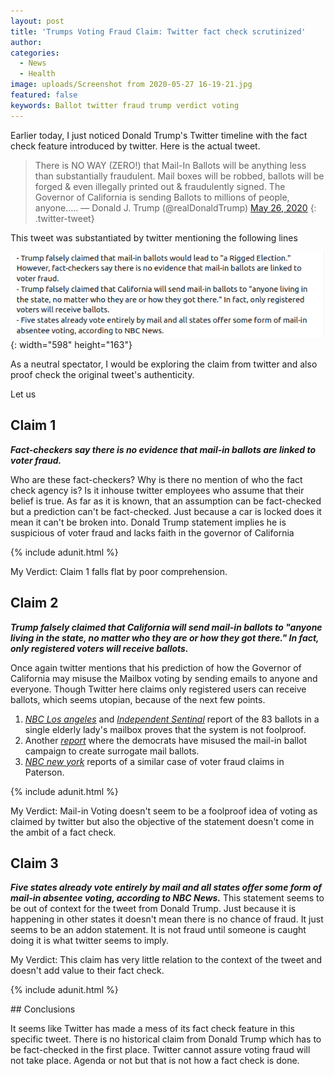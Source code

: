 ```yaml
---
layout: post
title: 'Trumps Voting Fraud Claim: Twitter fact check scrutinized'
author:
categories:
  - News
  - Health
image: uploads/Screenshot from 2020-05-27 16-19-21.jpg
featured: false
keywords: Ballot twitter fraud trump verdict voting
---
```


Earlier today, I just noticed Donald Trump's Twitter timeline with the fact check feature introduced by twitter. Here is the actual tweet.

> There is NO WAY (ZERO\!) that Mail-In Ballots will be anything less than substantially fraudulent. Mail boxes will be robbed, ballots will be forged & even illegally printed out & fraudulently signed. The Governor of California is sending Ballots to millions of people, anyone.....
> — Donald J. Trump (@realDonaldTrump) [May 26, 2020](https://twitter.com/realDonaldTrump/status/1265255835124539392?ref_src=twsrc%5Etfw)
{: .twitter-tweet}

<script async="" src="https://platform.twitter.com/widgets.js" charset="utf-8"></script>

This tweet was substantiated by twitter mentioning the following lines

![](/uploads/screenshot-from-2020-05-27-14-56-51.png){: width="598" height="163"}

As a neutral spectator, I would be exploring the claim from twitter and also proof check the original tweet's authenticity.

Let us

## Claim 1

***Fact-checkers say there is no evidence that mail-in ballots are linked to voter fraud.***

Who are these fact-checkers? Why is there no mention of who the fact check agency is? Is it inhouse twitter employees who assume that their belief is true. As far as it is known, that an assumption can be fact-checked but a prediction can't be fact-checked. Just because a car is locked does it mean it can't be broken into. Donald Trump statement implies he is suspicious of voter fraud and lacks faith in the governor of California

{% include adunit.html %}

My Verdict: Claim 1 falls flat by poor comprehension.

## Claim 2

***Trump falsely claimed that California will send mail-in ballots to "anyone living in the state, no matter who they are or how they got there." In fact, only registered voters will receive ballots.***

Once again twitter mentions that his prediction of how the Governor of California may misuse the Mailbox voting by sending emails to anyone and everyone. Though Twitter here claims only registered users can receive ballots, which seems utopian, because of the next few points.

1. [*NBC Los angeles*](https://www.nbclosangeles.com/news/politics/more-than-80-ballots-sent-to-san-pedro-apartment/106443/) and [*Independent Sentinal*](https://www.independentsentinel.com/83-ballots-left-atop-a-single-elderly-ladys-mailbox-in-la-but-it-cant-be-voter-fraud/) report of the 83 ballots in a single elderly lady's mailbox proves that the system is not foolproof.
2. Another [*report*](https://nationalfile.com/video-citizen-busts-democrat-mail-in-voting-scandal/) where the democrats have misused the mail-in ballot campaign to create surrogate mail ballots.
3. [*NBC new york*](https://www.nbcnewyork.com/news/local/hundreds-of-mail-in-votes-already-set-aside-due-to-paterson-voter-fraud-claims/2414171/) reports of a similar case of voter fraud claims in Paterson.

{% include adunit.html %}

My Verdict: Mail-in Voting doesn't seem to be a foolproof idea of voting as claimed by twitter but also the objective of the statement doesn't come in the ambit of a fact check.

## Claim 3

***Five states already vote entirely by mail and all states offer some form of mail-in absentee voting, according to NBC News.*** This statement seems to be out of context for the tweet from Donald Trump. Just because it is happening in other states it doesn't mean there is no chance of fraud. It just seems to be an addon statement. It is not fraud until someone is caught doing it is what twitter seems to imply.

My Verdict: This claim has very little relation to the context of the tweet and doesn't add value to their fact check.

{% include adunit.html %}

\#\# Conclusions

It seems like Twitter has made a mess of its fact check feature in this specific tweet. There is no historical claim from Donald Trump which has to be fact-checked in the first place. Twitter cannot assure voting fraud will not take place. Agenda or not but that is not how a fact check is done.